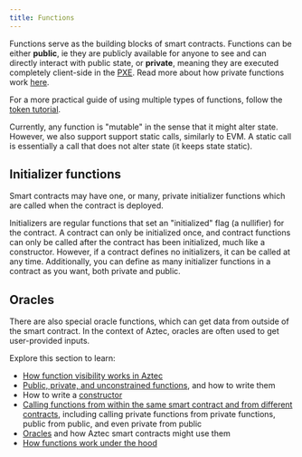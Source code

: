 ```yaml
---
title: Functions
---
```


Functions serve as the building blocks of smart contracts. Functions can be either **public**, ie they are publicly available for anyone to see and can directly interact with public state, or **private**, meaning they are executed completely client-side in the [PXE](../../../../learn/concepts/pxe/main.md). Read more about how private functions work [here](./inner_workings.md#private-functions).

For a more practical guide of using multiple types of functions, follow the [token tutorial](../../../tutorials/writing_token_contract.md).

Currently, any function is "mutable" in the sense that it might alter state. However, we also support support static calls, similarly to EVM. A static call is essentially a call that does not alter state (it keeps state static).

## Initializer functions

Smart contracts may have one, or many, private initializer functions which are called when the contract is deployed.

Initializers are regular functions that set an "initialized" flag (a nullifier) for the contract. A contract can only be initialized once, and contract functions can only be called after the contract has been initialized, much like a constructor. However, if a contract defines no initializers, it can be called at any time. Additionally, you can define as many initializer functions in a contract as you want, both private and public.

## Oracles

There are also special oracle functions, which can get data from outside of the smart contract. In the context of Aztec, oracles are often used to get user-provided inputs.

Explore this section to learn:

- [How function visibility works in Aztec](./visibility.md)
- [Public, private, and unconstrained functions](./public_private_unconstrained.md), and how to write them
- How to write a [constructor](./write_constructor.md)
- [Calling functions from within the same smart contract and from different contracts](./call_functions.md), including calling private functions from private functions, public from public, and even private from public
- [Oracles](../oracles/main.md) and how Aztec smart contracts might use them
- [How functions work under the hood](./inner_workings.md)
